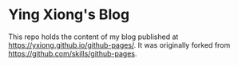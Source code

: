 # Ying Xiong's Blog

This repo holds the content of my blog published at https://yxiong.github.io/github-pages/.
It was originally forked from https://github.com/skills/github-pages.
